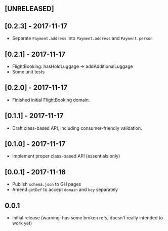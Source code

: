 ## [UNRELEASED]


## [0.2.3] - 2017-11-17

- Separate `Payment.address` into `Payment.address` and `Payment.person`

## [0.2.1] - 2017-11-17

- FlightBooking: hasHoldLuggage -> addAdditionalLuggage
- Some unit tests

## [0.2.0] - 2017-11-17

- Finished initial FlightBooking domain.

## [0.1.1] - 2017-11-17

- Draft class-based API, including consumer-friendly validation.

## [0.1.0] - 2017-11-17

- Implement proper class-based API (essentials only)

## [0.0.1] - 2017-11-16

- Publish `schema.json` to GH pages
- Amend `getDef` to accept `domain` and `key` separately

## 0.0.1

- Initial release (warning: has some broken refs, doesn't really intended to work yet)
